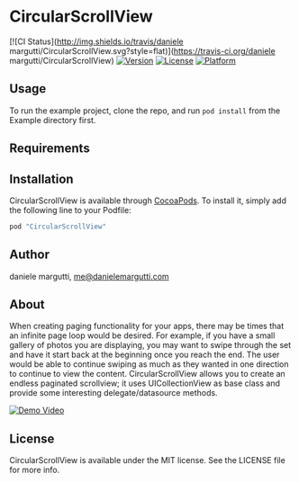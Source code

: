 # CircularScrollView

[![CI Status](http://img.shields.io/travis/daniele margutti/CircularScrollView.svg?style=flat)](https://travis-ci.org/daniele margutti/CircularScrollView)
[![Version](https://img.shields.io/cocoapods/v/CircularScrollView.svg?style=flat)](http://cocoapods.org/pods/CircularScrollView)
[![License](https://img.shields.io/cocoapods/l/CircularScrollView.svg?style=flat)](http://cocoapods.org/pods/CircularScrollView)
[![Platform](https://img.shields.io/cocoapods/p/CircularScrollView.svg?style=flat)](http://cocoapods.org/pods/CircularScrollView)

## Usage

To run the example project, clone the repo, and run `pod install` from the Example directory first.

## Requirements

## Installation

CircularScrollView is available through [CocoaPods](http://cocoapods.org). To install
it, simply add the following line to your Podfile:

```ruby
pod "CircularScrollView"
```

## Author

daniele margutti, me@danielemargutti.com

## About
When creating paging functionality for your apps, there may be times that an infinite page loop would be desired. For example, if you have a small gallery of photos you are displaying, you may want to swipe through the set and have it start back at the beginning once you reach the end. The user would be able to continue swiping as much as they wanted in one direction to continue to view the content. CircularScrollView allows you to create an endless paginated scrollview; it uses UICollectionView as base class and provide some interesting delegate/datasource methods.

[![Demo Video](http://img.youtube.com/vi/dJ4Z3wMlKm0/0.jpg)](http://www.youtube.com/watch?v=dJ4Z3wMlKm0)

## License

CircularScrollView is available under the MIT license. See the LICENSE file for more info.
